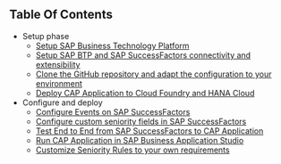 ## Table Of Contents

<!-- disco-toc-start -->
- Setup phase
  - [Setup SAP Business Technology Platform](../mission/01-SetupSAPBusinessTechnologyPlatform) <!-- [begin-disco-metadata] {"label":[{"labelName":"xyz"},{"labelName":"abc"}],"cardName":"Custom name"} [end-disco-metadata] -->
  - [Setup SAP BTP and SAP SuccessFactors connectivity and extensibility](../mission/02-SetupSAPBTPAndSAPSuccessFactorsConnectivityAndExtensibility)
  - [Clone the GitHub repository and adapt the configuration to your environment](../mission/04-CloneTheGitHubRepositoryAndAdaptTheConfigurationToYourEnvironment)
  - [Deploy CAP Application to Cloud Foundry and HANA Cloud](../mission/05-DeployCAPApplicationToCloudFoundryAndHANACloud)
- Configure and deploy 
  - [Configure Events on SAP SuccessFactors](../mission/06-ConfigureEventsOnSAPSuccessFactors)
  - [Configure custom seniority fields in SAP SuccessFactors](../mission/07-ConfigureCustomSeniorityFieldsInSAPSuccessFactors)
  - [Test End to End from SAP SuccessFactors to CAP Application](../mission/08-TestEndToEndFromSAPSuccessFactorsToCAPApplication)
  - [Run CAP Application in SAP Business Application Studio](../mission/09-RunCAPApplicationInSAPBusinessApplicationStudio)
  - [Customize Seniority Rules to your own requirements](../mission/10-CustomizeSeniorityRulesToYourOwnRequirements)
 
<!-- disco-toc-end -->
